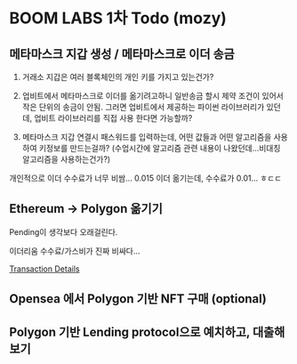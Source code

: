# BOOM LABS 1차 Todo (mozy)

## 메타마스크 지갑 생성 / 메타마스크로 이더 송금

1. 거래소 지갑은 여러 블록체인의 개인 키를 가지고 있는건가?

2. 업비트에서 메타마스크로 이더를 옮기려고하니 일반송금 할시 제약 조건이 있어서 작은 단위의 송금이 안됨. 그러면 업비트에서 제공하는 파이썬 라이브러리가 있던데, 업비트 라이브러리를 직접 사용 한다면 가능할까?

3. 메타마스크 지갑 연결시 패스워드를 입력하는데, 어떤 값들과 어떤 알고리즘을 사용하여 키정보를 만드는걸까? (수업시간에 알고리즘 관련 내용이 나왔던데...비대칭 알고리즘을 사용하는건가?)

개인적으로 이더 수수료가 너무 비쌈... 0.015 이더 옮기는데, 수수료가 0.01... ㅎㄷㄷ

## Ethereum → Polygon 옮기기

Pending이 생각보다 오래걸린다.

이더리움 수수료/가스비가 진짜 비싸다...

[Transaction Details](https://etherscan.io/tx/0x1833bb8418aa8111d7e9a8dd2f40c03356ea9e8cc001292dab783ab03f037a56)

## Opensea 에서 Polygon 기반 NFT 구매 (optional)

## Polygon 기반 Lending protocol으로 예치하고, 대출해보기
